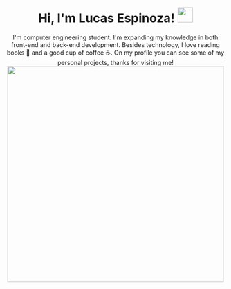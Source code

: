 <div align="center">
  <h1 align="center"><b>Hi, I'm Lucas Espinoza! </b><img src="https://media.giphy.com/media/hvRJCLFzcasrR4ia7z/giphy.gif" width="35"></h1>
  <p>I'm computer engineering student. I'm expanding my knowledge in both front-end and back-end development. Besides technology, I love reading books 📖 and a good cup of coffee ☕. On my profile you can see some of my personal projects, thanks for visiting me!
  <img src="https://media.giphy.com/media/L8K62iTDkzGX6/giphy.gif" width="500" />
</div>
